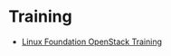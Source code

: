 Training
==

- [Linux Foundation OpenStack Training](https://training.linuxfoundation.org/linux-courses/system-administration-training/openstack-administration-fundamentals)